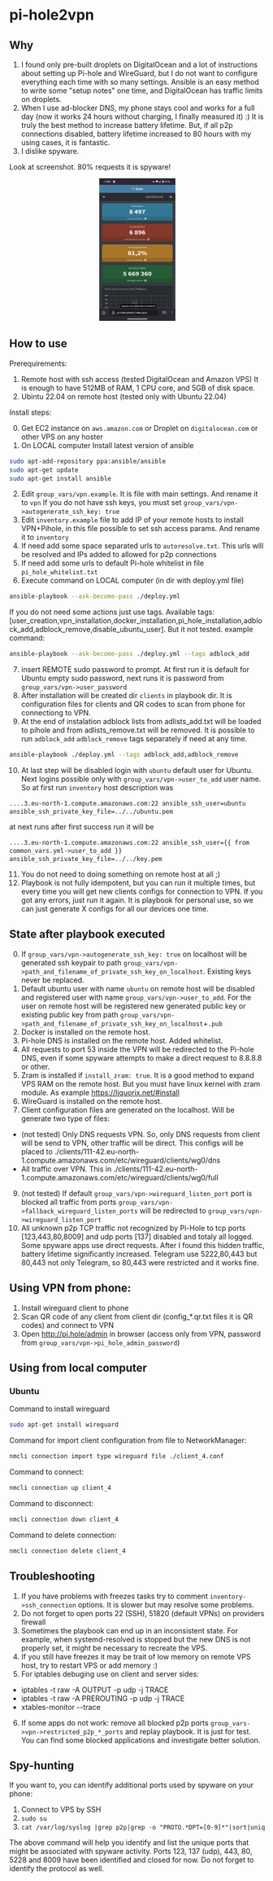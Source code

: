 # pi-hole2vpn

## Why

1. I found only pre-built droplets on DigitalOcean and a lot of instructions about setting up Pi-hole and WireGuard, but I do not want to configure
    everything each time with so many settings. Ansible is an easy method to write some "setup notes" one time, and DigitalOcean has traffic limits
    on droplets.
2. When I use ad-blocker DNS, my phone stays cool and works for a full day (now it works 24 hours without charging, I finally measured it) :) It is truly the best method to increase battery lifetime. But, if all p2p connections disabled, battery lifetime increased to 80 hours with my
using cases, it is fantastic.
3. I dislike spyware.

Look at screenshot. 80% requests it is spyware!
<p align="center">
  <img src="https://github.com/3DRaven/pi-hole2vpn/blob/master/images/Pi-hole-on-phone.png" width="150" height="280">
</p>

## How to use

Prerequirements:

1. Remote host with ssh access (tested DigitalOcean and Amazon VPS)
It is enough to have 512MB of RAM, 1 CPU core, and 5GB of disk space.
2. Ubintu 22.04 on remote host (tested only with Ubuntu 22.04)

Install steps:

0. Get EC2 instance on `aws.amazon.com` or Droplet on `digitalocean.com` or other VPS on any hoster
1. On LOCAL computer 
Install latest version of ansible
```bash
sudo apt-add-repository ppa:ansible/ansible
sudo apt-get update
sudo apt-get install ansible
```
2. Edit `group_vars/vpn.example`. It is file with main settings. And rename it to `vpn`
If you do not have ssh keys, you must set `group_vars/vpn->autogenerate_ssh_key: true`
3. Edit `inventory.example` file to add IP of your remote hosts to install VPN+Pihole, in this file possible to set ssh access params.
And rename it to `inventory`
4. If need add some space separated urls to `autoresolve.txt`. This urls will be resolved and IPs added to allowed for p2p connections
5. If need add some urls to default Pi-hole whitelist in file `pi_hole_whitelist.txt`
6. Execute command on LOCAL computer (in dir with deploy.yml file) 
```bash
ansible-playbook --ask-become-pass ./deploy.yml
```
If you do not need some actions just use tags. Available tags: [user_creation,vpn_installation,docker_installation,pi_hole_installation,adblock_add,adblock_remove,disable_ubuntu_user]. But it not tested.
example command:
```bash
ansible-playbook --ask-become-pass ./deploy.yml --tags adblock_add 
```    
7. insert REMOTE sudo password to prompt. At first run it is default for Ubuntu empty sudo password, next runs it is password from `group_vars/vpn->user_password`
8. After installation will be created dir `clients` in playbook dir. It is configuration files for clients and QR codes to scan from phone for connectiong to VPN.
9. At the end of instalation adblock lists from adlists_add.txt will be loaded to pihole and from adlists_remove.txt will be removed.
It is possible to run `adblock_add` `adblock_remove` tags separately if need at any time.
```bash
ansible-playbook ./deploy.yml --tags adblock_add,adblock_remove
```
10. At last step will be disabled login with `ubuntu` default user for Ubuntu. Next logins possible only with `group_vars/vpn->user_to_add` user name. So at first run `inventory` host description was
```
....3.eu-north-1.compute.amazonaws.com:22 ansible_ssh_user=ubuntu ansible_ssh_private_key_file=../../ubuntu.pem
``` 
at next runs after first success run it will be
```
....3.eu-north-1.compute.amazonaws.com:22 ansible_ssh_user={{ from  common_vars.yml->user_to_add }} ansible_ssh_private_key_file=../../key.pem
```
11. You do not need to doing something on remote host at all ;)
12. Playbook is not fully idempotent, but you can run it multiple times, but every time you will get new clients configs for connection to VPN. If you got any errors, just run it again. It is playbook for personal use, so we can just generate X configs for all our devices one time.

## State after playbook executed

0. If `group_vars/vpn->autogenerate_ssh_key: true` on localhost will be generated ssh keypair to path `group_vars/vpn->path_and_filename_of_private_ssh_key_on_localhost`. Existing keys never be replaced.
1. Default ubuntu user with name `ubuntu` on remote host will be disabled and registered user with name `group_vars/vpn->user_to_add`.
For the user on remote host will be registered new generated public key or existing public key from path `group_vars/vpn->path_and_filename_of_private_ssh_key_on_localhost`+`.pub` 
3. Docker is installed on the remote host.
4. Pi-hole DNS is installed on the remote host. Added whitelist.
5. All requests to port 53 inside the VPN will be redirected to the Pi-hole DNS, even if some spyware attempts to make a direct request to 8.8.8.8 or other.
6. Zram is installed if `install_zram: true`. It is a good method to expand VPS RAM on the remote host. But you must have 
linux kernel with zram module. As example https://liquorix.net/#install
7. WireGuard is installed on the remote host.
8. Client configuration files are generated on the localhost. Will be generate two type of files: 
  * (not tested) Only DNS requests VPN. So, only DNS requests from client will be send to VPN, other traffic will be direct.
    This configs will be placed to ./clients/111-42.eu-north-1.compute.amazonaws.com/etc/wireguard/clients/wg0/dns
  * All traffic over VPN. This in ./clients/111-42.eu-north-1.compute.amazonaws.com/etc/wireguard/clients/wg0/full
9. (not tested) If default `group_vars/vpn->wireguard_listen_port` port is blocked all traffic from ports `group_vars/vpn->fallback_wireguard_listen_ports` will be redirected to `group_vars/vpn->wireguard_listen_port`
10. All unknown p2p TCP traffic not recognized by Pi-Hole to tcp ports [123,443,80,8009] and udp ports [137] disabled and totaly all logged. 
Some spyware apps use direct requests. After I found this hidden traffic, battery lifetime significantly increased. 
Telegram use 5222,80,443 but 80,443 not only Telegram, so 80,443 were restricted and it works fine.
## Using VPN from phone:

1. Install wireguard client to phone
2. Scan QR code of any client from client dir (config_*.qr.txt files it is QR codes) and connect to VPN
3. Open http://pi.hole/admin in browser (access only from VPN, password from `group_vars/vpn->pi_hole_admin_password`)

## Using from local computer

### Ubuntu

Command to install wireguard
```bash
sudo apt-get install wireguard
```
Command for import client configuration from file to NetworkManager: 
```bash
nmcli connection import type wireguard file ./client_4.conf
```
Command to connect: 
```bash
nmcli connection up client_4
```
Command to disconnect: 
```bash
nmcli connection down client_4
```
Command to delete connection:
```bash
nmcli connection delete client_4
```
## Troubleshooting

1. If you have problems with freezes tasks try to comment `inventory->ssh_connection` options. It is slower but may resolve some problems.
2. Do not forget to open ports 22 (SSH), 51820 (default VPNs) on providers firewall
3. Sometimes the playbook can end up in an inconsistent state. For example, when systemd-resolved is stopped but the new DNS is not properly set, it might be necessary to recreate the VPS.
4. If you still have freezes it may be trait of low memory on remote VPS host, try to restart VPS or add memory :)
5. For iptables debuging use on client and server sides:
  * iptables -t raw -A OUTPUT -p udp -j TRACE
  * iptables -t raw -A PREROUTING -p udp -j TRACE
  * xtables-monitor --trace
6. If some apps do not work: remove all blocked p2p ports `group_vars->vpn->restricted_p2p_*_ports` and replay playbook. It is just for test.
You can find some blocked applications and investigate better solution.
## Spy-hunting

If you want to, you can identify additional ports used by spyware on your phone:

1. Connect to VPS by SSH
2. `sudo su`
3. `cat /var/log/syslog |grep p2p|grep -o "PROTO.*DPT=[0-9]*"|sort|uniq`

The above command will help you identify and list the unique ports that might be associated with spyware activity.
Ports 123, 137 (udp), 443, 80, 5228 and 8009 have been identified and closed for now.
Do not forget to identify the protocol as well.
